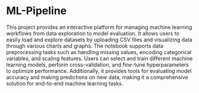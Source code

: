 # ML-Pipeline
This project provides an interactive platform for managing machine learning workflows from data exploration to model evaluation. It allows users to easily load and explore datasets by uploading CSV files and visualizing data through various charts and graphs. The notebook supports data preprocessing tasks such as handling missing values, encoding categorical variables, and scaling features. Users can select and train different machine learning models, perform cross-validation, and fine-tune hyperparameters to optimize performance. Additionally, it provides tools for evaluating model accuracy and making predictions on new data, making it a comprehensive solution for end-to-end machine learning tasks.
